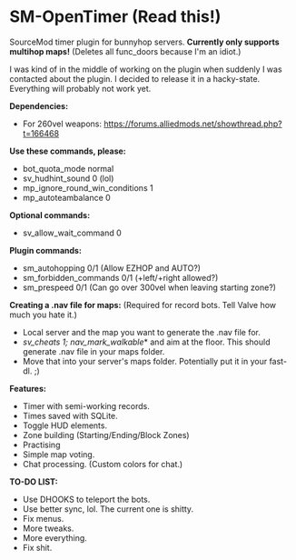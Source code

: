 SM-OpenTimer (Read this!)
============

SourceMod timer plugin for bunnyhop servers. **Currently only supports multihop maps!** (Deletes all func_doors because I'm an idiot.)

I was kind of in the middle of working on the plugin when suddenly I was contacted about the plugin. I decided to release it in a hacky-state. Everything will probably not work yet.

**Dependencies:**
- For 260vel weapons: https://forums.alliedmods.net/showthread.php?t=166468

**Use these commands, please:**
- bot_quota_mode normal
- sv_hudhint_sound 0 (lol)
- mp_ignore_round_win_conditions 1
- mp_autoteambalance 0

**Optional commands:**
- sv_allow_wait_command 0

**Plugin commands:**
- sm_autohopping 0/1 (Allow EZHOP and AUTO?)
- sm_forbidden_commands 0/1 (+left/+right allowed?)
- sm_prespeed 0/1 (Can go over 300vel when leaving starting zone?)

**Creating a .nav file for maps:** (Required for record bots. Tell Valve how much you hate it.)
- Local server and the map you want to generate the .nav file for.
- *sv_cheats 1; nav_mark_walkable** and aim at the floor. This should generate .nav file in your maps folder.
- Move that into your server's maps folder. Potentially put it in your fast-dl. ;)

**Features:**
- Timer with semi-working records.
- Times saved with SQLite.
- Toggle HUD elements.
- Zone building (Starting/Ending/Block Zones)
- Practising
- Simple map voting.
- Chat processing. (Custom colors for chat.)

**TO-DO LIST:**
- Use DHOOKS to teleport the bots.
- Use better sync, lol. The current one is shitty.
- Fix menus.
- More tweaks.
- More everything.
- Fix shit.
